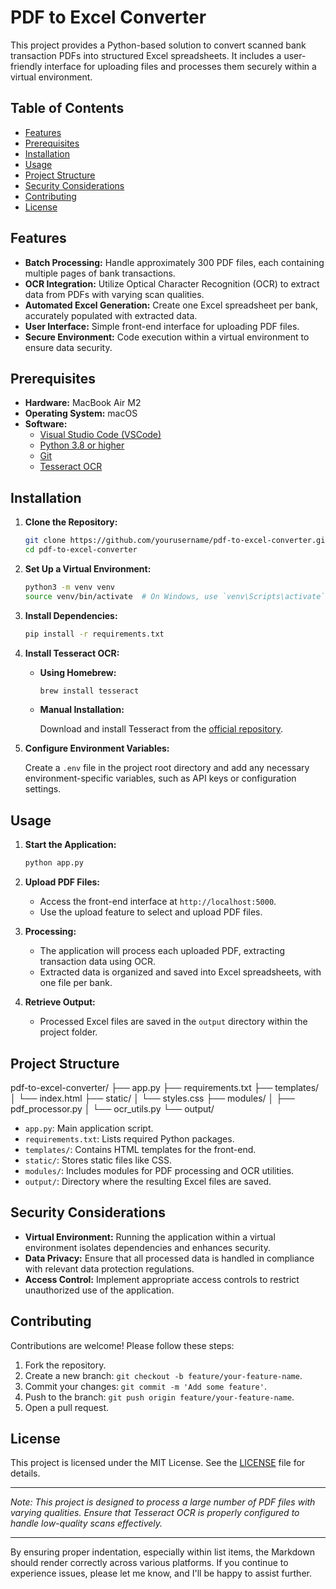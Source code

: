# PDF to Excel Converter

This project provides a Python-based solution to convert scanned bank transaction PDFs into structured Excel spreadsheets. It includes a user-friendly interface for uploading files and processes them securely within a virtual environment.

## Table of Contents

- [Features](#features)
- [Prerequisites](#prerequisites)
- [Installation](#installation)
- [Usage](#usage)
- [Project Structure](#project-structure)
- [Security Considerations](#security-considerations)
- [Contributing](#contributing)
- [License](#license)

## Features

- **Batch Processing:** Handle approximately 300 PDF files, each containing multiple pages of bank transactions.
- **OCR Integration:** Utilize Optical Character Recognition (OCR) to extract data from PDFs with varying scan qualities.
- **Automated Excel Generation:** Create one Excel spreadsheet per bank, accurately populated with extracted data.
- **User Interface:** Simple front-end interface for uploading PDF files.
- **Secure Environment:** Code execution within a virtual environment to ensure data security.

## Prerequisites

- **Hardware:** MacBook Air M2
- **Operating System:** macOS
- **Software:**
  - [Visual Studio Code (VSCode)](https://code.visualstudio.com/)
  - [Python 3.8 or higher](https://www.python.org/downloads/)
  - [Git](https://git-scm.com/)
  - [Tesseract OCR](https://github.com/tesseract-ocr/tesseract)

## Installation

1. **Clone the Repository:**

    ```bash
    git clone https://github.com/yourusername/pdf-to-excel-converter.git
    cd pdf-to-excel-converter
    ```

2. **Set Up a Virtual Environment:**

    ```bash
    python3 -m venv venv
    source venv/bin/activate  # On Windows, use `venv\Scripts\activate`
    ```

3. **Install Dependencies:**

    ```bash
    pip install -r requirements.txt
    ```

4. **Install Tesseract OCR:**

    - **Using Homebrew:**

        ```bash
        brew install tesseract
        ```

    - **Manual Installation:**

        Download and install Tesseract from the [official repository](https://github.com/tesseract-ocr/tesseract).

5. **Configure Environment Variables:**

    Create a `.env` file in the project root directory and add any necessary environment-specific variables, such as API keys or configuration settings.

## Usage

1. **Start the Application:**

    ```bash
    python app.py
    ```

2. **Upload PDF Files:**

    - Access the front-end interface at `http://localhost:5000`.
    - Use the upload feature to select and upload PDF files.

3. **Processing:**

    - The application will process each uploaded PDF, extracting transaction data using OCR.
    - Extracted data is organized and saved into Excel spreadsheets, with one file per bank.

4. **Retrieve Output:**

    - Processed Excel files are saved in the `output` directory within the project folder.

## Project Structure

pdf-to-excel-converter/
├── app.py
├── requirements.txt
├── templates/
│   └── index.html
├── static/
│   └── styles.css
├── modules/
│   ├── pdf_processor.py
│   └── ocr_utils.py
└── output/

- `app.py`: Main application script.
- `requirements.txt`: Lists required Python packages.
- `templates/`: Contains HTML templates for the front-end.
- `static/`: Stores static files like CSS.
- `modules/`: Includes modules for PDF processing and OCR utilities.
- `output/`: Directory where the resulting Excel files are saved.

## Security Considerations

- **Virtual Environment:** Running the application within a virtual environment isolates dependencies and enhances security.
- **Data Privacy:** Ensure that all processed data is handled in compliance with relevant data protection regulations.
- **Access Control:** Implement appropriate access controls to restrict unauthorized use of the application.

## Contributing

Contributions are welcome! Please follow these steps:

1. Fork the repository.
2. Create a new branch: `git checkout -b feature/your-feature-name`.
3. Commit your changes: `git commit -m 'Add some feature'`.
4. Push to the branch: `git push origin feature/your-feature-name`.
5. Open a pull request.

## License

This project is licensed under the MIT License. See the [LICENSE](LICENSE) file for details.

---

*Note: This project is designed to process a large number of PDF files with varying qualities. Ensure that Tesseract OCR is properly configured to handle low-quality scans effectively.*

---

By ensuring proper indentation, especially within list items, the Markdown should render correctly across various platforms. If you continue to experience issues, please let me know, and I'll be happy to assist further.
